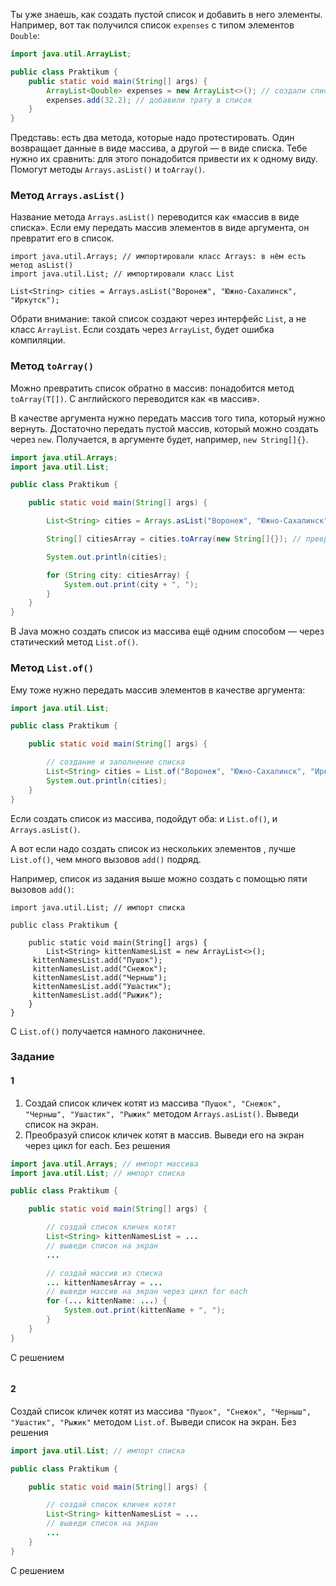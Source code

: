 Ты уже знаешь, как создать пустой список и добавить в него элементы. Например, вот так получился список `expenses` с типом элементов `Double`:

```java
import java.util.ArrayList;

public class Praktikum {
    public static void main(String[] args) {
        ArrayList<Double> expenses = new ArrayList<>(); // создали список трат
        expenses.add(32.2); // добавили трату в список
    }
}
```


Представь: есть два метода, которые надо протестировать. Один возвращает данные в виде массива, а другой — в виде списка. Тебе нужно их сравнить: для этого понадобится привести их к одному виду. Помогут методы `Arrays.asList()` и `toArray()`.

### Метод `Arrays.asList()`

Название метода `Arrays.asList()` переводится как «массив в виде списка». Если ему передать массив элементов в виде аргумента, он превратит его в список.



```
import java.util.Arrays; // импортировали класс Arrays: в нём есть метод asList()
import java.util.List; // импортировали класс List

List<String> cities = Arrays.asList("Воронеж", "Южно-Сахалинск", "Иркутск"); 
```

Обрати внимание: такой список создают через интерфейс `List`, а не класс `ArrayList`. Если создать через `ArrayList`, будет ошибка компиляции.

### Метод `toArray()`

Можно превратить список обратно в массив: понадобится метод `toArray(T[])`. С английского переводится как «в массив».

В качестве аргумента нужно передать массив того типа, который нужно вернуть. Достаточно передать пустой массив, который можно создать через `new`. Получается, в аргументе будет, например, `new String[]{}`.

```java
import java.util.Arrays;
import java.util.List;

public class Praktikum {

    public static void main(String[] args) {

        List<String> cities = Arrays.asList("Воронеж", "Южно-Сахалинск", "Иркутск"); // создали и заполнили список

        String[] citiesArray = cities.toArray(new String[]{}); // превратили список в массив

        System.out.println(cities);

        for (String city: citiesArray) {
            System.out.print(city + ", ");
        }
    }
}
```

В Java можно создать список из массива ещё одним способом — через статический метод `List.of()`.

### Метод `List.of()`

Ему тоже нужно передать массив элементов в качестве аргумента:

```java
import java.util.List;

public class Praktikum {

    public static void main(String[] args) {

        // создание и заполнение списка
        List<String> cities = List.of("Воронеж", "Южно-Сахалинск", "Иркутск");
        System.out.println(cities);
    }
}
```


Если создать список из массива, подойдут оба: и `List.of()`, и `Arrays.asList()`.

А вот если надо создать список из нескольких элементов , лучше `List.of()`, чем много вызовов `add()` подряд.

Например, список из задания выше можно создать с помощью пяти вызовов `add()`:



```
import java.util.List; // импорт списка

public class Praktikum {

    public static void main(String[] args) {
        List<String> kittenNamesList = new ArrayList<>();
     kittenNamesList.add("Пушок");
     kittenNamesList.add("Снежок");
     kittenNamesList.add("Черныш");
     kittenNamesList.add("Ушастик");
     kittenNamesList.add("Рыжик");       
    }
} 
```

С `List.of()` получается намного лаконичнее.
### Задание

#### 1
1. Создай список кличек котят из массива `"Пушок", "Снежок", "Черныш", "Ушастик", "Рыжик"` методом `Arrays.asList()`. Выведи список на экран.
2. Преобразуй список кличек котят в массив. Выведи его на экран через цикл for each.
   Без решения
```Java
import java.util.Arrays; // импорт массива
import java.util.List; // импорт списка

public class Praktikum {

    public static void main(String[] args) {

        // создай список кличек котят
        List<String> kittenNamesList = ...
        // выведи список на экран
        ...

        // создай массив из списка
        ... kittenNamesArray = ...
        // выведи массив на экран через цикл for each
        for (... kittenName: ...) {
            System.out.print(kittenName + ", ");
        }
    }
}
```

С решением
```Java

```


#### 2
Создай список кличек котят из массива `"Пушок", "Снежок", "Черныш", "Ушастик", "Рыжик"` методом `List.of`. Выведи список на экран.
Без решения
```java
import java.util.List; // импорт списка

public class Praktikum {

    public static void main(String[] args) {

        // создай список кличек котят
        List<String> kittenNamesList = ...
        // выведи список на экран
        ...
    }
}
```

С решением
```java

```